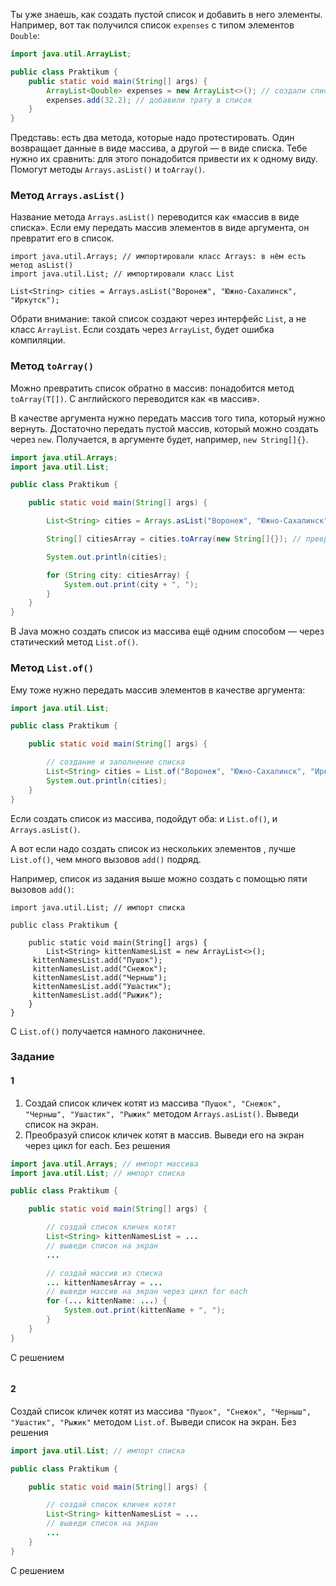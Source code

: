 Ты уже знаешь, как создать пустой список и добавить в него элементы. Например, вот так получился список `expenses` с типом элементов `Double`:

```java
import java.util.ArrayList;

public class Praktikum {
    public static void main(String[] args) {
        ArrayList<Double> expenses = new ArrayList<>(); // создали список трат
        expenses.add(32.2); // добавили трату в список
    }
}
```


Представь: есть два метода, которые надо протестировать. Один возвращает данные в виде массива, а другой — в виде списка. Тебе нужно их сравнить: для этого понадобится привести их к одному виду. Помогут методы `Arrays.asList()` и `toArray()`.

### Метод `Arrays.asList()`

Название метода `Arrays.asList()` переводится как «массив в виде списка». Если ему передать массив элементов в виде аргумента, он превратит его в список.



```
import java.util.Arrays; // импортировали класс Arrays: в нём есть метод asList()
import java.util.List; // импортировали класс List

List<String> cities = Arrays.asList("Воронеж", "Южно-Сахалинск", "Иркутск"); 
```

Обрати внимание: такой список создают через интерфейс `List`, а не класс `ArrayList`. Если создать через `ArrayList`, будет ошибка компиляции.

### Метод `toArray()`

Можно превратить список обратно в массив: понадобится метод `toArray(T[])`. С английского переводится как «в массив».

В качестве аргумента нужно передать массив того типа, который нужно вернуть. Достаточно передать пустой массив, который можно создать через `new`. Получается, в аргументе будет, например, `new String[]{}`.

```java
import java.util.Arrays;
import java.util.List;

public class Praktikum {

    public static void main(String[] args) {

        List<String> cities = Arrays.asList("Воронеж", "Южно-Сахалинск", "Иркутск"); // создали и заполнили список

        String[] citiesArray = cities.toArray(new String[]{}); // превратили список в массив

        System.out.println(cities);

        for (String city: citiesArray) {
            System.out.print(city + ", ");
        }
    }
}
```

В Java можно создать список из массива ещё одним способом — через статический метод `List.of()`.

### Метод `List.of()`

Ему тоже нужно передать массив элементов в качестве аргумента:

```java
import java.util.List;

public class Praktikum {

    public static void main(String[] args) {

        // создание и заполнение списка
        List<String> cities = List.of("Воронеж", "Южно-Сахалинск", "Иркутск");
        System.out.println(cities);
    }
}
```


Если создать список из массива, подойдут оба: и `List.of()`, и `Arrays.asList()`.

А вот если надо создать список из нескольких элементов , лучше `List.of()`, чем много вызовов `add()` подряд.

Например, список из задания выше можно создать с помощью пяти вызовов `add()`:



```
import java.util.List; // импорт списка

public class Praktikum {

    public static void main(String[] args) {
        List<String> kittenNamesList = new ArrayList<>();
     kittenNamesList.add("Пушок");
     kittenNamesList.add("Снежок");
     kittenNamesList.add("Черныш");
     kittenNamesList.add("Ушастик");
     kittenNamesList.add("Рыжик");       
    }
} 
```

С `List.of()` получается намного лаконичнее.
### Задание

#### 1
1. Создай список кличек котят из массива `"Пушок", "Снежок", "Черныш", "Ушастик", "Рыжик"` методом `Arrays.asList()`. Выведи список на экран.
2. Преобразуй список кличек котят в массив. Выведи его на экран через цикл for each.
   Без решения
```Java
import java.util.Arrays; // импорт массива
import java.util.List; // импорт списка

public class Praktikum {

    public static void main(String[] args) {

        // создай список кличек котят
        List<String> kittenNamesList = ...
        // выведи список на экран
        ...

        // создай массив из списка
        ... kittenNamesArray = ...
        // выведи массив на экран через цикл for each
        for (... kittenName: ...) {
            System.out.print(kittenName + ", ");
        }
    }
}
```

С решением
```Java

```


#### 2
Создай список кличек котят из массива `"Пушок", "Снежок", "Черныш", "Ушастик", "Рыжик"` методом `List.of`. Выведи список на экран.
Без решения
```java
import java.util.List; // импорт списка

public class Praktikum {

    public static void main(String[] args) {

        // создай список кличек котят
        List<String> kittenNamesList = ...
        // выведи список на экран
        ...
    }
}
```

С решением
```java

```